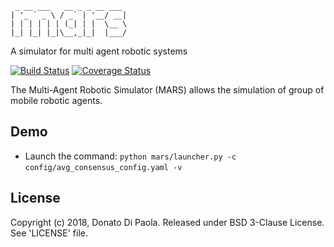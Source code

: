      _ __ ___   __ _ _ __ ___ 
    | '_ ` _ \ / _` | '__/ __|
    | | | | | | (_| | |  \__ \
    |_| |_| |_|\__,_|_|  |___/
   
A simulator for multi agent robotic systems

[![Build Status](https://travis-ci.org/donatodipaola/mars.svg?branch=master)](https://travis-ci.org/donatodipaola/mars)
[![Coverage Status](https://coveralls.io/repos/github/donatodipaola/mars/badge.svg?branch=master)](https://coveralls.io/github/donatodipaola/mars?branch=master)

The Multi-Agent Robotic Simulator (MARS) allows the simulation of group of mobile robotic agents.



## Demo

- Launch the command:
  `python mars/launcher.py -c config/avg_consensus_config.yaml -v `
  ​

## License

Copyright (c) 2018, Donato Di Paola.
Released under BSD 3-Clause License. See 'LICENSE' file.

